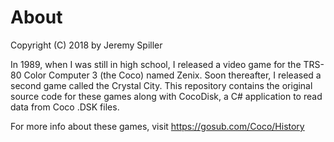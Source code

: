 # About #

Copyright (C) 2018 by Jeremy Spiller

In 1989, when I was still in high school, I released a video game for the TRS-80 Color Computer 3 (the Coco) named Zenix. Soon thereafter, I released a second game called the Crystal City.  This repository contains the original source code for these games along with CocoDisk, a C# application to read data from Coco .DSK files.

For more info about these games, visit https://gosub.com/Coco/History



